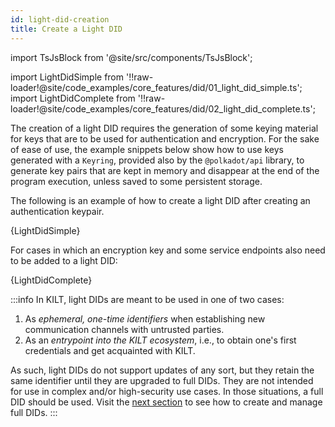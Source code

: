 ```yaml
---
id: light-did-creation
title: Create a Light DID
---
```


import TsJsBlock from '@site/src/components/TsJsBlock';

import LightDidSimple from '!!raw-loader!@site/code_examples/core_features/did/01_light_did_simple.ts';
import LightDidComplete from '!!raw-loader!@site/code_examples/core_features/did/02_light_did_complete.ts';

The creation of a light DID requires the generation of some keying material for keys that are to be used for authentication and encryption.
For the sake of ease of use, the example snippets below show how to use keys generated with a `Keyring`, provided also by the `@polkadot/api` library, to generate key pairs that are kept in memory and disappear at the end of the program execution, unless saved to some persistent storage.

The following is an example of how to create a light DID after creating an authentication keypair.

<TsJsBlock>
  {LightDidSimple}
</TsJsBlock>

For cases in which an encryption key and some service endpoints also need to be added to a light DID:

<TsJsBlock>
  {LightDidComplete}
</TsJsBlock>

:::info
In KILT, light DIDs are meant to be used in one of two cases:

1. As *ephemeral, one-time identifiers* when establishing new communication channels with untrusted parties.
2. As an *entrypoint into the KILT ecosystem*, i.e., to obtain one's first credentials and get acquainted with KILT.

As such, light DIDs do not support updates of any sort, but they retain the same identifier until they are upgraded to full DIDs.
They are not intended for use in complex and/or high-security use cases.
In those situations, a full DID should be used.
Visit the [next section](./02_full_did_creation.md) to see how to create and manage full DIDs.
:::